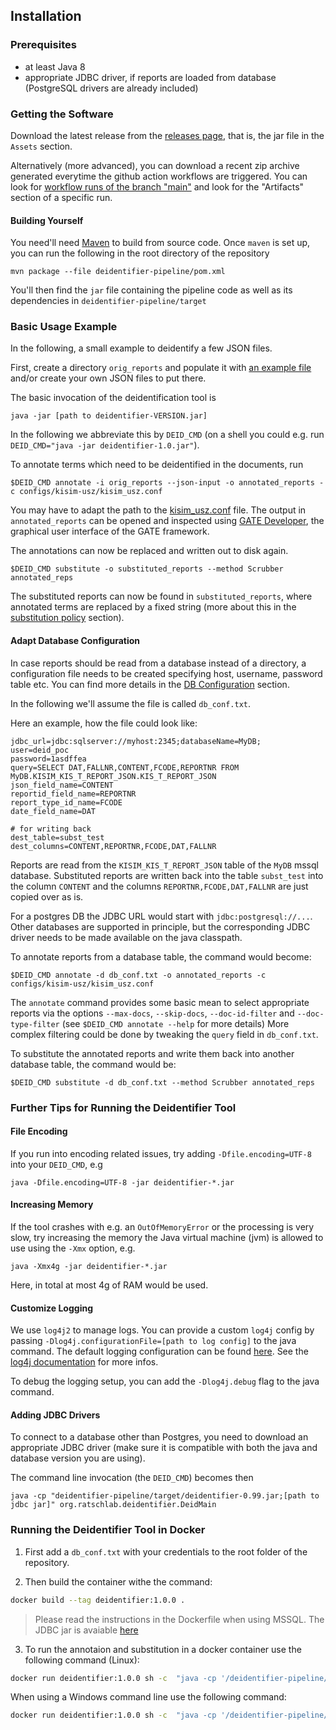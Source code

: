 ## Installation

### Prerequisites

* at least Java 8
* appropriate JDBC driver, if reports are loaded from database (PostgreSQL drivers are already included)

### Getting the Software

Download the latest release from the [releases page](https://github.com/ratschlab/medical-reports-deidentification/releases), that is,
the jar file in the `Assets` section.

Alternatively (more advanced), you can download a recent zip archive generated everytime the github action workflows
are triggered. You can look for [workflow runs of the branch "main"](https://github.com/ratschlab/medical-reports-deidentification/actions)
and look for the "Artifacts" section of a specific run.

#### Building Yourself

You need'll need [Maven](https://maven.apache.org/install.html) to build from source code. Once `maven` is set up, you
can run the following in the root directory of the repository

```
mvn package --file deidentifier-pipeline/pom.xml
```

You'll then find the `jar` file containing the pipeline code as well as its dependencies in `deidentifier-pipeline/target`


### Basic Usage Example

In the following, a small example to deidentify a few JSON files.

First, create a directory `orig_reports` and populate it with [an example file](/deidentifier-pipeline/src/test/resources/kisim_simple_example.json) and/or create your own JSON files to put there.

The basic invocation of the deidentification tool is
```
java -jar [path to deidentifier-VERSION.jar]
```

In the following we abbreviate this by `DEID_CMD` (on a shell you could e.g. run `DEID_CMD="java -jar deidentifier-1.0.jar"`).

To annotate terms which need to be deidentified in the documents, run

```
$DEID_CMD annotate -i orig_reports --json-input -o annotated_reports -c configs/kisim-usz/kisim_usz.conf
```
You may have to adapt the path to the [kisim_usz.conf](/configs/kisim-usz/kisim_usz.conf) file.
The output in `annotated_reports` can be opened and inspected using [GATE Developer](https://gate.ac.uk/download/), the graphical user interface of the GATE framework.

The annotations can now be replaced and written out to disk again.
```
$DEID_CMD substitute -o substituted_reports --method Scrubber annotated_reps
```
The substituted reports can now be found in `substituted_reports`, where annotated terms are replaced by a fixed string
(more about this in the [substitution policy](overview.md#substitution-policies) section).


#### Adapt Database Configuration

In case reports should be read from a database instead of a directory, a configuration file
needs to be created specifying host, username, password table etc.
You can find more details in the [DB Configuration](components.md#db_config) section.

In the following we'll assume the file is called `db_conf.txt`.

Here an example, how the file could look like:

<a id="db_config_example"/>

```
jdbc_url=jdbc:sqlserver://myhost:2345;databaseName=MyDB;
user=deid_poc
password=1asdffea
query=SELECT DAT,FALLNR,CONTENT,FCODE,REPORTNR FROM MyDB.KISIM_KIS_T_REPORT_JSON.KIS_T_REPORT_JSON
json_field_name=CONTENT
reportid_field_name=REPORTNR
report_type_id_name=FCODE
date_field_name=DAT

# for writing back
dest_table=subst_test
dest_columns=CONTENT,REPORTNR,FCODE,DAT,FALLNR
```

Reports are read from the `KISIM_KIS_T_REPORT_JSON` table of the `MyDB` mssql database.
Substituted reports are written back into the table `subst_test` into the column `CONTENT` and the columns `REPORTNR,FCODE,DAT,FALLNR` are just copied over as is.

For a postgres DB the JDBC URL would start with `jdbc:postgresql://...`.
Other databases are supported in principle, but the corresponding JDBC driver needs to be made available on the java classpath.

To annotate reports from a database table, the command would become:

```
$DEID_CMD annotate -d db_conf.txt -o annotated_reports -c configs/kisim-usz/kisim_usz.conf
```

The `annotate` command provides some basic mean to select appropriate reports via the options
`--max-docs`, `--skip-docs`, `--doc-id-filter` and `--doc-type-filter` (see `$DEID_CMD annotate --help` for more details)
More complex filtering could be done by tweaking the `query` field in `db_conf.txt`.

To substitute the annotated reports and write them back into another database table, the command would be:
```
$DEID_CMD substitute -d db_conf.txt --method Scrubber annotated_reps
```

### Further Tips for Running the Deidentifier Tool

#### File Encoding

If you run into encoding related issues, try adding `-Dfile.encoding=UTF-8` into your `DEID_CMD`, e.g

```
java -Dfile.encoding=UTF-8 -jar deidentifier-*.jar
```

#### Increasing Memory

If the tool crashes with e.g. an `OutOfMemoryError` or the processing is very slow, try increasing the memory the Java
virtual machine (jvm) is allowed to use using the `-Xmx` option, e.g.

```
java -Xmx4g -jar deidentifier-*.jar
```

Here, in total at most 4g of RAM would be used.

#### Customize Logging

We use `log4j2` to manage logs. You can provide a custom `log4j` config by passing `-Dlog4j.configurationFile=[path to log config]` to the java command.
The default logging configuration can be found [here](/deidentifier-pipeline/src/main/resources/log4j2.xml).
See the [log4j documentation](https://logging.apache.org/log4j/2.x/manual/configuration.html) for more infos.

To debug the logging setup, you can add the `-Dlog4j.debug` flag to the java command.

#### Adding JDBC Drivers

To connect to a database other than Postgres, you need to download an appropriate JDBC driver
(make sure it is compatible with both the java and database version you are using).

The command line invocation (the `DEID_CMD`) becomes then
```
java -cp "deidentifier-pipeline/target/deidentifier-0.99.jar;[path to jdbc jar]" org.ratschlab.deidentifier.DeidMain
```

### Running the Deidentifier Tool in Docker

1. First add a `db_conf.txt` with your credentials to the root folder of the repository.

2. Then build the container withe the command:

```bash
docker build --tag deidentifier:1.0.0 .
```

>
> Please read the instructions in the Dockerfile when using MSSQL. The JDBC jar is avaiable [here](https://learn.microsoft.com/en-us/sql/connect/jdbc/download-microsoft-jdbc-driver-for-sql-server?view=sql-server-ver16)

3. To run the annotaion and substitution in a docker container use the following command (Linux):

```bash
docker run deidentifier:1.0.0 sh -c  "java -cp '/deidentifier-pipeline/target/deidentifier-1.0.0.jar:/mssql-jdbc-12.6.2.jre8.jar' org.ratschlab.deidentifier.DeidMain annotate -d db_conf.txt -o annotated_reports -c configs/kisim-usz/kisim_usz.conf && java -cp '/deidentifier-pipeline/target/deidentifier-1.0.0.jar:/mssql-jdbc-12.6.2.jre8.jar' org.ratschlab.deidentifier.DeidMain substitute --db-config db_conf.txt --method Scrubber annotated_reports"
```

When using a Windows command line use the following command:


```bash
docker run deidentifier:1.0.0 sh -c  "java -cp '/deidentifier-pipeline/target/deidentifier-1.0.0.jar;/mssql-jdbc-12.6.2.jre8.jar' org.ratschlab.deidentifier.DeidMain annotate -d db_conf.txt -o annotated_reports -c configs/kisim-usz/kisim_usz.conf && java -cp '/deidentifier-pipeline/target/deidentifier-1.0.0.jar;/mssql-jdbc-12.6.2.jre8.jar' org.ratschlab.deidentifier.DeidMain substitute --db-config db_conf.txt --method Scrubber annotated_reports"
```

